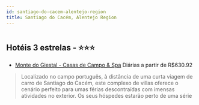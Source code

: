 ```yaml
---
id: santiago-do-cacem-alentejo-region
title: Santiago do Cacém, Alentejo Region
---
```


<center><img src="http://photos.hotelbeds.com/giata/22/223794/223794a_hb_a_001.jpg" alt="" /></center>


## Hotéis 3 estrelas - ⭐️⭐️⭐️

-    [Monte do Giestal - Casas de Campo & Spa](https://www.hurb.com/hoteis/santiago-do-cacem/monte-do-giestal-casas-de-campo-spa-JNP-JP431669?cmp=18055) Diárias a partir de R$630.92
   > Localizado no campo português, à distância de uma curta viagem de carro de Santiago do Cacém, este complexo de villas oferece o cenário perfeito para umas férias descontraídas com imensas atividades no exterior. Os seus hóspedes estarão perto de uma série
